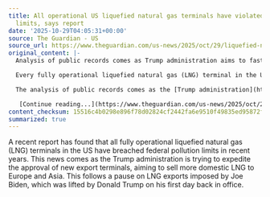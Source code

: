 ```yaml
---
title: All operational US liquefied natural gas terminals have violated pollution
  limits, says report
date: '2025-10-29T04:05:31+00:00'
source: The Guardian - US
source_url: https://www.theguardian.com/us-news/2025/oct/29/liquefied-natural-gas-terminal-pollution-limits
original_content: |-
  Analysis of public records comes as Trump administration aims to fast-track approval of new LNG export terminals

  Every fully operational liquefied natural gas (LNG) terminal in the US has violated federal pollution limits in recent years, a new report has found.

  The analysis of public records comes as the [Trump administration](https://www.theguardian.com/us-news/trump-administration) is aiming to fast-track the approval of new export terminals in an attempt to sell more domestic LNG to Europe and Asia. [Joe Biden](https://www.theguardian.com/us-news/joebiden) had previously placed a pause on LNG exports, which [Donald Trump](https://www.theguardian.com/us-news/donaldtrump) lifted on the first day of his return to office.

   [Continue reading...](https://www.theguardian.com/us-news/2025/oct/29/liquefied-natural-gas-terminal-pollution-limits)
content_checksum: 15516c4b0298e896f78d02824cf2442fa6e9510f49835ed95872fe8a56c92090
summarized: true
---
```


A recent report has found that all fully operational liquefied natural gas (LNG) terminals in the US have breached federal pollution limits in recent years. This news comes as the Trump administration is trying to expedite the approval of new export terminals, aiming to sell more domestic LNG to Europe and Asia. This follows a pause on LNG exports imposed by Joe Biden, which was lifted by Donald Trump on his first day back in office.